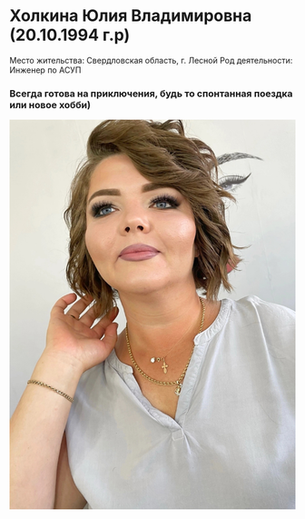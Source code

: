 # Холкина Юлия Владимировна (20.10.1994 г.р)

Место жительства: Свердловская область, г. Лесной
Род деятельности: Инженер по АСУП

### Всегда готова на приключения, будь то спонтанная поездка или новое хобби)
![Фото](1.jpg)